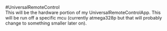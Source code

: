 #UniversalRemoteControl </br>
This will be the hardware portion of my UniversalRemoteControlApp. This will be run off a specific mcu (currently atmega328p but that will probably change to something smaller later on).
